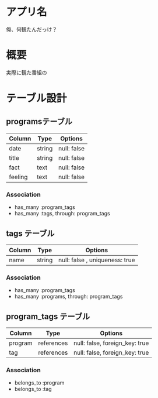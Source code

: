 # アプリ名
俺、何観たんだっけ？

# 概要
実際に観た番組の




# テーブル設計

## programsテーブル

| Column  | Type   | Options     |
|---------|--------|------------ |
| date    | string | null: false |
| title   | string | null: false |
| fact    | text   | null: false |
| feeling | text   | null: false |

### Association

- has_many :program_tags
- has_many :tags, through: program_tags

## tags テーブル

| Column | Type   | Options                        |
| ------ | ------ | ------------------------------ |
| name   | string | null: false , uniqueness: true |

### Association

- has_many :program_tags
- has_many :programs, through: program_tags

## program_tags テーブル

| Column  | Type       | Options                        |
| ------- | ---------- | ------------------------------ |
| program | references | null: false, foreign_key: true |
| tag     | references | null: false, foreign_key: true |

### Association

- belongs_to :program
- belongs_to :tag